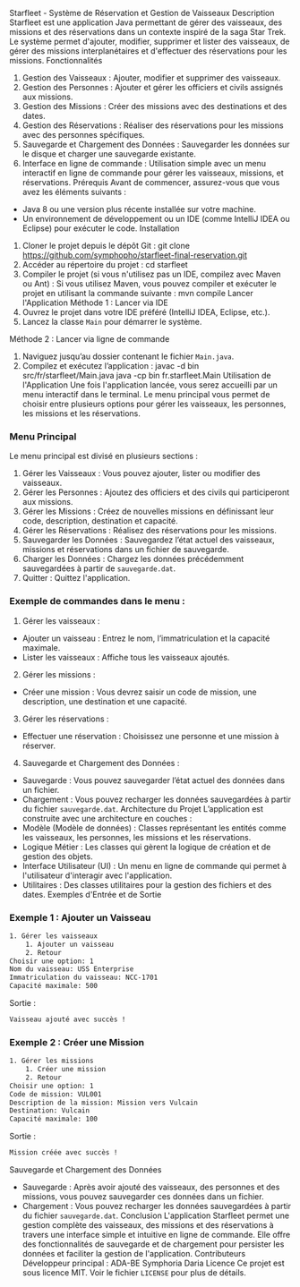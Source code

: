 Starfleet - Système de Réservation et Gestion de Vaisseaux
Description
Starfleet est une application Java permettant de gérer des vaisseaux, des missions et des réservations dans un contexte inspiré de la saga Star Trek. Le système permet d'ajouter, modifier, supprimer et lister des vaisseaux, de gérer des missions interplanétaires et d'effectuer des réservations pour les missions.
Fonctionnalités

1. Gestion des Vaisseaux : Ajouter, modifier et supprimer des vaisseaux.
2. Gestion des Personnes : Ajouter et gérer les officiers et civils assignés aux missions.
3. Gestion des Missions : Créer des missions avec des destinations et des dates.
4. Gestion des Réservations : Réaliser des réservations pour les missions avec des personnes spécifiques.
5. Sauvegarde et Chargement des Données : Sauvegarder les données sur le disque et charger une sauvegarde existante.
6. Interface en ligne de commande : Utilisation simple avec un menu interactif en ligne de commande pour gérer les vaisseaux, missions, et réservations.
   Prérequis
   Avant de commencer, assurez-vous que vous avez les éléments suivants :

- Java 8 ou une version plus récente installée sur votre machine.
- Un environnement de développement ou un IDE (comme IntelliJ IDEA ou Eclipse) pour exécuter le code.
  Installation

1. Cloner le projet depuis le dépôt Git :
   git clone https://github.com/symphopho/starfleet-final-reservation.git
2. Accéder au répertoire du projet :
   cd starfleet
3. Compiler le projet (si vous n'utilisez pas un IDE, compilez avec Maven ou Ant) :
   Si vous utilisez Maven, vous pouvez compiler et exécuter le projet en utilisant la commande suivante :
   mvn compile
   Lancer l'Application
   Méthode 1 : Lancer via IDE
4. Ouvrez le projet dans votre IDE préféré (IntelliJ IDEA, Eclipse, etc.).
5. Lancez la classe `Main` pour démarrer le système.

Méthode 2 : Lancer via ligne de commande

1. Naviguez jusqu’au dossier contenant le fichier `Main.java`.
2. Compilez et exécutez l’application :
   javac -d bin src/fr/starfleet/Main.java
   java -cp bin fr.starfleet.Main
   Utilisation de l'Application
   Une fois l'application lancée, vous serez accueilli par un menu interactif dans le terminal. Le menu principal vous permet de choisir entre plusieurs options pour gérer les vaisseaux, les personnes, les missions et les réservations.

### Menu Principal

Le menu principal est divisé en plusieurs sections :

1. Gérer les Vaisseaux : Vous pouvez ajouter, lister ou modifier des vaisseaux.
2. Gérer les Personnes : Ajoutez des officiers et des civils qui participeront aux missions.
3. Gérer les Missions : Créez de nouvelles missions en définissant leur code, description, destination et capacité.
4. Gérer les Réservations : Réalisez des réservations pour les missions.
5. Sauvegarder les Données : Sauvegardez l’état actuel des vaisseaux, missions et réservations dans un fichier de sauvegarde.
6. Charger les Données : Chargez les données précédemment sauvegardées à partir de `sauvegarde.dat`.
7. Quitter : Quittez l'application.

### Exemple de commandes dans le menu :

1. Gérer les vaisseaux :

- Ajouter un vaisseau : Entrez le nom, l’immatriculation et la capacité maximale.
- Lister les vaisseaux : Affiche tous les vaisseaux ajoutés.

2. Gérer les missions :

- Créer une mission : Vous devrez saisir un code de mission, une description, une destination et une capacité.

3. Gérer les réservations :

- Effectuer une réservation : Choisissez une personne et une mission à réserver.

4. Sauvegarde et Chargement des Données :

- Sauvegarde : Vous pouvez sauvegarder l’état actuel des données dans un fichier.
- Chargement : Vous pouvez recharger les données sauvegardées à partir du fichier `sauvegarde.dat`.
  Architecture du Projet
  L’application est construite avec une architecture en couches :
- Modèle (Modèle de données) : Classes représentant les entités comme les vaisseaux, les personnes, les missions et les réservations.
- Logique Métier : Les classes qui gèrent la logique de création et de gestion des objets.
- Interface Utilisateur (UI) : Un menu en ligne de commande qui permet à l'utilisateur d'interagir avec l'application.
- Utilitaires : Des classes utilitaires pour la gestion des fichiers et des dates.
  Exemples d'Entrée et de Sortie

### Exemple 1 : Ajouter un Vaisseau

```bash
1. Gérer les vaisseaux
    1. Ajouter un vaisseau
    2. Retour
Choisir une option: 1
Nom du vaisseau: USS Enterprise
Immatriculation du vaisseau: NCC-1701
Capacité maximale: 500
```

Sortie :

```bash
Vaisseau ajouté avec succès !
```

### Exemple 2 : Créer une Mission

```bash
1. Gérer les missions
    1. Créer une mission
    2. Retour
Choisir une option: 1
Code de mission: VUL001
Description de la mission: Mission vers Vulcain
Destination: Vulcain
Capacité maximale: 100
```

Sortie :

```bash
Mission créée avec succès !
```

Sauvegarde et Chargement des Données

- Sauvegarde : Après avoir ajouté des vaisseaux, des personnes et des missions, vous pouvez sauvegarder ces données dans un fichier.
- Chargement : Vous pouvez recharger les données sauvegardées à partir du fichier `sauvegarde.dat`.
  Conclusion
  L'application Starfleet permet une gestion complète des vaisseaux, des missions et des réservations à travers une interface simple et intuitive en ligne de commande. Elle offre des fonctionnalités de sauvegarde et de chargement pour persister les données et faciliter la gestion de l'application.
  Contributeurs
  Développeur principal : ADA-BE Symphoria Daria
  Licence
  Ce projet est sous licence MIT. Voir le fichier `LICENSE` pour plus de détails.
